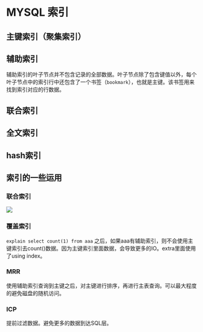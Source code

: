 # MYSQL 索引

## 主键索引（聚集索引）





## 辅助索引

辅助索引的叶子节点并不包含记录的全部数据。叶子节点除了包含键值以外，每个叶子节点中的索引行中还包含了一个书签（`bookmark`），也就是主键。该书签用来找到索引对应的行数据。



## 联合索引



## 全文索引



## hash索引

## 索引的一些运用

### 联合索引



![](https://cdn.clinan.xyz/mulit-index.png)



### 覆盖索引

`explain select count(1) from aaa` 之后，如果aaa有辅助索引，则不会使用主键索引去count()数据。因为主键索引里面数据，会导致更多的IO。extra里面使用了using index。

### MRR

使用辅助索引查询到主键之后，对主键进行排序，再进行主表查询。可以最大程度的避免磁盘的随机访问。

### ICP

提前过滤数据。避免更多的数据到达SQL层。

